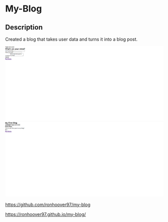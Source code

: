 # My-Blog

## Description

Created a blog that takes user data and turns it into a blog post.

<img src="screenshot-1.png">
<img src="screenshot-2.png">

[](https://github.com/ronhoover97/my-blog)https://github.com/ronhoover97/my-blog

[](https://ronhoover97.github.io/my-blog/)https://ronhoover97.github.io/my-blog/
